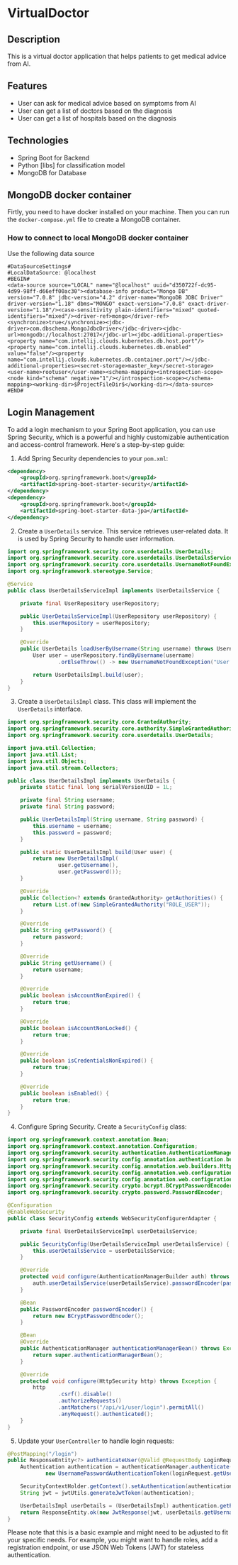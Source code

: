 # VirtualDoctor

## Description
This is a virtual doctor application that helps patients to get medical advice from AI.

## Features
- User can ask for medical advice based on symptoms from AI
- User can get a list of doctors based on the diagnosis
- User can get a list of hospitals based on the diagnosis


## Technologies
- Spring Boot for Backend
- Python [libs] for classification model
- MongoDB for Database

## MongoDB docker container


Firtly, you need to have docker installed on your machine. Then you can run the `docker-compose.yml` file to 
create a MongoDB container.

### How to connect to local MongoDB docker container

Use the following data source

```
#DataSourceSettings#
#LocalDataSource: @localhost
#BEGIN#
<data-source source="LOCAL" name="@localhost" uuid="d350722f-dc95-4d99-98ff-d66eff00ac30"><database-info product="Mongo DB" version="7.0.8" jdbc-version="4.2" driver-name="MongoDB JDBC Driver" driver-version="1.18" dbms="MONGO" exact-version="7.0.8" exact-driver-version="1.18"/><case-sensitivity plain-identifiers="mixed" quoted-identifiers="mixed"/><driver-ref>mongo</driver-ref><synchronize>true</synchronize><jdbc-driver>com.dbschema.MongoJdbcDriver</jdbc-driver><jdbc-url>mongodb://localhost:27017</jdbc-url><jdbc-additional-properties><property name="com.intellij.clouds.kubernetes.db.host.port"/><property name="com.intellij.clouds.kubernetes.db.enabled" value="false"/><property name="com.intellij.clouds.kubernetes.db.container.port"/></jdbc-additional-properties><secret-storage>master_key</secret-storage><user-name>rootuser</user-name><schema-mapping><introspection-scope><node kind="schema" negative="1"/></introspection-scope></schema-mapping><working-dir>$ProjectFileDir$</working-dir></data-source>
#END#
```
## Login Management

To add a login mechanism to your Spring Boot application, you can use Spring Security, which is a powerful and highly customizable authentication and access-control framework. Here's a step-by-step guide:

1. Add Spring Security dependencies to your `pom.xml`:

```xml
<dependency>
    <groupId>org.springframework.boot</groupId>
    <artifactId>spring-boot-starter-security</artifactId>
</dependency>
<dependency>
    <groupId>org.springframework.boot</groupId>
    <artifactId>spring-boot-starter-data-jpa</artifactId>
</dependency>
```

2. Create a `UserDetails` service. This service retrieves user-related data. It is used by Spring Security to handle user information.

```java
import org.springframework.security.core.userdetails.UserDetails;
import org.springframework.security.core.userdetails.UserDetailsService;
import org.springframework.security.core.userdetails.UsernameNotFoundException;
import org.springframework.stereotype.Service;

@Service
public class UserDetailsServiceImpl implements UserDetailsService {

    private final UserRepository userRepository;

    public UserDetailsServiceImpl(UserRepository userRepository) {
        this.userRepository = userRepository;
    }

    @Override
    public UserDetails loadUserByUsername(String username) throws UsernameNotFoundException {
        User user = userRepository.findByUsername(username)
                .orElseThrow(() -> new UsernameNotFoundException("User Not Found with username: " + username));

        return UserDetailsImpl.build(user);
    }
}
```

3. Create a `UserDetailsImpl` class. This class will implement the `UserDetails` interface.

```java
import org.springframework.security.core.GrantedAuthority;
import org.springframework.security.core.authority.SimpleGrantedAuthority;
import org.springframework.security.core.userdetails.UserDetails;

import java.util.Collection;
import java.util.List;
import java.util.Objects;
import java.util.stream.Collectors;

public class UserDetailsImpl implements UserDetails {
    private static final long serialVersionUID = 1L;

    private final String username;
    private final String password;

    public UserDetailsImpl(String username, String password) {
        this.username = username;
        this.password = password;
    }

    public static UserDetailsImpl build(User user) {
        return new UserDetailsImpl(
                user.getUsername(),
                user.getPassword());
    }

    @Override
    public Collection<? extends GrantedAuthority> getAuthorities() {
        return List.of(new SimpleGrantedAuthority("ROLE_USER"));
    }

    @Override
    public String getPassword() {
        return password;
    }

    @Override
    public String getUsername() {
        return username;
    }

    @Override
    public boolean isAccountNonExpired() {
        return true;
    }

    @Override
    public boolean isAccountNonLocked() {
        return true;
    }

    @Override
    public boolean isCredentialsNonExpired() {
        return true;
    }

    @Override
    public boolean isEnabled() {
        return true;
    }
}
```

4. Configure Spring Security. Create a `SecurityConfig` class:

```java
import org.springframework.context.annotation.Bean;
import org.springframework.context.annotation.Configuration;
import org.springframework.security.authentication.AuthenticationManager;
import org.springframework.security.config.annotation.authentication.builders.AuthenticationManagerBuilder;
import org.springframework.security.config.annotation.web.builders.HttpSecurity;
import org.springframework.security.config.annotation.web.configuration.EnableWebSecurity;
import org.springframework.security.config.annotation.web.configuration.WebSecurityConfigurerAdapter;
import org.springframework.security.crypto.bcrypt.BCryptPasswordEncoder;
import org.springframework.security.crypto.password.PasswordEncoder;

@Configuration
@EnableWebSecurity
public class SecurityConfig extends WebSecurityConfigurerAdapter {

    private final UserDetailsServiceImpl userDetailsService;

    public SecurityConfig(UserDetailsServiceImpl userDetailsService) {
        this.userDetailsService = userDetailsService;
    }

    @Override
    protected void configure(AuthenticationManagerBuilder auth) throws Exception {
        auth.userDetailsService(userDetailsService).passwordEncoder(passwordEncoder());
    }

    @Bean
    public PasswordEncoder passwordEncoder() {
        return new BCryptPasswordEncoder();
    }

    @Bean
    @Override
    public AuthenticationManager authenticationManagerBean() throws Exception {
        return super.authenticationManagerBean();
    }

    @Override
    protected void configure(HttpSecurity http) throws Exception {
        http
                .csrf().disable()
                .authorizeRequests()
                .antMatchers("/api/v1/user/login").permitAll()
                .anyRequest().authenticated();
    }
}
```

5. Update your `UserController` to handle login requests:

```java
@PostMapping("/login")
public ResponseEntity<?> authenticateUser(@Valid @RequestBody LoginRequest loginRequest) {
    Authentication authentication = authenticationManager.authenticate(
            new UsernamePasswordAuthenticationToken(loginRequest.getUsername(), loginRequest.getPassword()));

    SecurityContextHolder.getContext().setAuthentication(authentication);
    String jwt = jwtUtils.generateJwtToken(authentication);

    UserDetailsImpl userDetails = (UserDetailsImpl) authentication.getPrincipal();
    return ResponseEntity.ok(new JwtResponse(jwt, userDetails.getUsername()));
}
```

Please note that this is a basic example and might need to be adjusted to fit your specific needs. For example, you might want to handle roles, add a registration endpoint, or use JSON Web Tokens (JWT) for stateless authentication.

